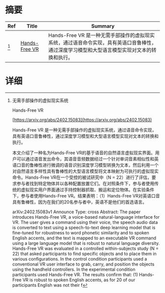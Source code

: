 # 摘要

| Ref | Title | Summary |
| --- | --- | --- |
| [^1] | [Hands-Free VR](https://arxiv.org/abs/2402.15083) | Hands-Free VR 是一种无需手部操作的虚拟现实系统，通过语音命令实现，具有英语口音鲁棒性，通过深度学习模型和大型语言模型实现对文本的转换和执行。 |

# 详细

[^1]: 无需手部操作的虚拟现实系统

    Hands-Free VR

    [https://arxiv.org/abs/2402.15083](https://arxiv.org/abs/2402.15083)

    Hands-Free VR 是一种无需手部操作的虚拟现实系统，通过语音命令实现，具有英语口音鲁棒性，通过深度学习模型和大型语言模型实现对文本的转换和执行。

    

    本文介绍了一种名为Hands-Free VR的基于语音的自然语言虚拟现实界面。用户可以通过语音发出命令，其语音音频数据经过一个针对单词音素相似性和英语口音的鲁棒性进行微调的语音识别深度学习模型转换为文本，然后利用一个对自然语言多样性具有鲁棒性的大型语言模型将文本映射为可执行的虚拟现实命令。Hands-Free VR在一个受控的被试研究中（N = 22）进行了评估，要求参与者找到特定物体并以各种配置放置它们。在对照条件下，参与者使用传统的虚拟现实用户界面通过手持控制器抓取、搬运和定位物体。在实验条件下，参与者使用Hands-Free VR。结果表明：（1）Hands-Free VR对英语口音具有鲁棒性，因为在我们的20名参与者中，英语不是他们的首选语言。

    arXiv:2402.15083v1 Announce Type: cross  Abstract: The paper introduces Hands-Free VR, a voice-based natural-language interface for VR. The user gives a command using their voice, the speech audio data is converted to text using a speech-to-text deep learning model that is fine-tuned for robustness to word phonetic similarity and to spoken English accents, and the text is mapped to an executable VR command using a large language model that is robust to natural language diversity. Hands-Free VR was evaluated in a controlled within-subjects study (N = 22) that asked participants to find specific objects and to place them in various configurations. In the control condition participants used a conventional VR user interface to grab, carry, and position the objects using the handheld controllers. In the experimental condition participants used Hands-Free VR. The results confirm that: (1) Hands-Free VR is robust to spoken English accents, as for 20 of our participants English was not their f
    

